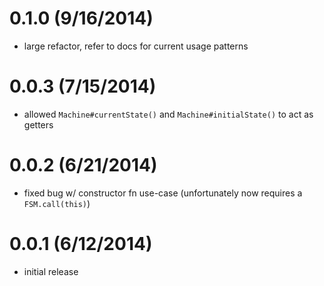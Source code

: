 
# 0.1.0 (9/16/2014)
 * large refactor, refer to docs for current usage patterns

# 0.0.3 (7/15/2014)
 * allowed `Machine#currentState()` and `Machine#initialState()` to act as getters

# 0.0.2 (6/21/2014)
 * fixed bug w/ constructor fn use-case (unfortunately now requires a `FSM.call(this)`)

# 0.0.1 (6/12/2014)
 * initial release
